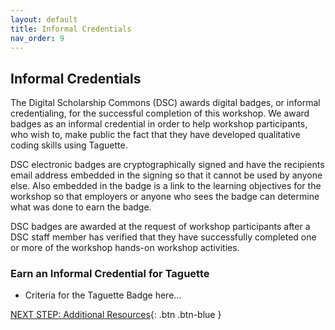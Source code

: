 ```yaml
---
layout: default
title: Informal Credentials
nav_order: 9
---
```

## Informal Credentials

The Digital Scholarship Commons (DSC) awards digital badges, or informal credentialing, for the successful completion of this workshop. We award badges as an informal credential in order to help workshop participants, who wish to, make public the fact that they have developed qualitative coding skills using Taguette. 

DSC electronic badges are cryptographically signed and have the recipients email address embedded in the signing so that it cannot be used by anyone else. Also embedded in the badge is a link to the learning objectives for the workshop so that employers or anyone who sees the badge can determine what was done to earn the badge. 

DSC badges are awarded at the request of workshop participants after a DSC staff member has verified that they have successfully completed one or more of the workshop hands-on workshop activities.

### Earn an Informal Credential for Taguette

- Criteria for the Taguette Badge here...

[NEXT STEP: Additional Resources](additional-resources.html){: .btn .btn-blue }
